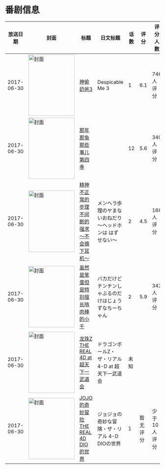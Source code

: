 # 番剧信息

|放送日期|封面|标题|日文标题|话数|评分|评分人数|
|---|---|---|---|---|---|---|
|2017-06-30|<img src="//lain.bgm.tv/pic/cover/c/f4/7b/111361_669i9.jpg" alt="封面" style="width:150px;height:200px;object-fit:cover;">|[神偷奶爸3](https://bangumi.tv/subject/111361)|Despicable Me 3|1|6.1|746人评分|
|2017-06-30|<img src="//lain.bgm.tv/pic/cover/c/12/96/212363_rlqL4.jpg" alt="封面" style="width:150px;height:200px;object-fit:cover;">|[那年那兔那些事儿 第四季](https://bangumi.tv/subject/212363)||12|5.6|340人评分|
|2017-06-30|<img src="/img/no_icon_subject.png" alt="封面" style="width:150px;height:200px;object-fit:cover;">|[精神不正常的步理不间断的强求 ～不会摘下耳机～](https://bangumi.tv/subject/213261)|メンヘラ歩理のヤまないおねだり ～ヘッドホンは はずせない～|2|4.5|168人评分|
|2017-06-30|<img src="/img/no_icon_subject.png" alt="封面" style="width:150px;height:200px;object-fit:cover;">|[虽然是笨蛋但是特别擅长啃肉棒的小千](https://bangumi.tv/subject/215473)|バカだけどチンチンしゃぶるのだけはじょうずなちーちゃん|2|5.9|342人评分|
|2017-06-30|<img src="//lain.bgm.tv/pic/cover/c/d1/b1/495018_pZtNa.jpg" alt="封面" style="width:150px;height:200px;object-fit:cover;">|[龙珠Z THE REAL 4D at 超天下一武道会](https://bangumi.tv/subject/495018)|ドラゴンボールZ・ザ・リアル 4-D at 超天下一武道会|未知|||
|2017-06-30|<img src="//lain.bgm.tv/pic/cover/c/1a/87/524424_9VVH0.jpg" alt="封面" style="width:150px;height:200px;object-fit:cover;">|[JOJO的奇妙冒险 THE REAL 4D DIO的世界](https://bangumi.tv/subject/524424)|ジョジョの奇妙な冒険・ザ・リアル 4-D DIOの世界|1|暂无评分|少于10人评分|
